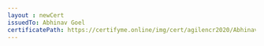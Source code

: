 ```yaml
--- 
layout : newCert 
issuedTo: Abhinav Goel 
certificatePath: https://certifyme.online/img/cert/agilencr2020/AbhinavGoel_ffaba.png
--- 
```

